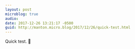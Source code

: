 ```yaml
---
layout: post
microblog: true
audio: 
date: 2017-12-26 13:21:17 -0500
guid: http://manton.micro.blog/2017/12/26/quick-test.html
---
```

Quick test. 🏀
